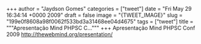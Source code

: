 
+++
author = "Jaydson Gomes"
categories = ["tweet"]
date = "Fri May 29 16:34:14 +0000 2009"
draft = false
image = "{TWEET_IMAGE}"
slug = "199e0f8608a98f0062f533bd3a31468ee04d4675"
tags = ["tweet"]
title = """Apresentação Mind PHPSC C..."""
+++
Apresentação Mind PHPSC Conf 2009  http://thewebmind.org/presentation/
